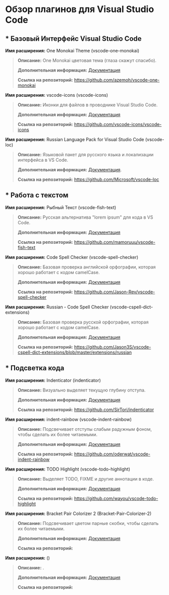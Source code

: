 # Обзор плагинов для Visual Studio Code

## * Базовый Интерфейс Visual Studio Code

**Имя расширения:** One Monokai Theme (vscode-one-monokai)
> **Описание:** One Monokai цветовая тема (глаза скажут спасибо).
>
> **Дополнительная информация:** [Документация](https://github.com/azemoh/vscode-one-monokai/blob/master/README.md)
>
> **Ссылка на репозиторий:** https://github.com/azemoh/vscode-one-monokai

**Имя расширения:** vscode-icons (vscode-icons)
> **Описание:** Иконки для файлов в проводнике Visual Studio Code.
>
> **Дополнительная информация:** [Документация](https://github.com/vscode-icons/vscode-icons/blob/master/README.md)
>
> **Ссылка на репозиторий:** https://github.com/vscode-icons/vscode-icons

**Имя расширения:** Russian Language Pack for Visual Studio Code (vscode-loc)
> **Описание:** Языковой пакет для русского языка и локализации интерфейса в VS Code.
>
> **Дополнительная информация:** [Документация](https://code.visualstudio.com/docs/getstarted/locales).
>
> **Ссылка на репозиторий:** https://github.com/Microsoft/vscode-loc

## * Работа с текстом

**Имя расширения:** Рыбный Текст (vscode-fish-text)
> **Описание:** Русская альтернатива "lorem ipsum" для кода в VS Code.
>
> **Дополнительная информация:** [Документация](https://github.com/mamoruuu/vscode-fish-text/blob/master/README.md)
>
> **Ссылка на репозиторий:** https://github.com/mamoruuu/vscode-fish-text

**Имя расширения:** Code Spell Checker (vscode-spell-checker)
> **Описание:** Базовая проверка английской орфографии, которая хорошо работает с кодом camelCase.
>
> **Дополнительная информация:** [Документация](https://github.com/Jason-Rev/vscode-spell-checker/blob/master/client/README.md)
>
> **Ссылка на репозиторий:** https://github.com/Jason-Rev/vscode-spell-checker

**Имя расширения:** Russian - Code Spell Checker (vscode-cspell-dict-extensions)
> **Описание:** Базовая проверка русской орфографии, которая хорошо работает с кодом camelCase.
>
> **Дополнительная информация:** [Документация](https://github.com/Jason3S/vscode-cspell-dict-extensions/blob/master/extensions/russian/README.md)
>
> **Ссылка на репозиторий:** https://github.com/Jason3S/vscode-cspell-dict-extensions/blob/master/extensions/russian

## * Подсветка кода

**Имя расширения:** Indenticator (indenticator)
> **Описание:** Визуально выделяет текущую глубину отступа.
>
> **Дополнительная информация:** [Документация](https://github.com/SirTori/indenticator/blob/master/README.md)
>
> **Ссылка на репозиторий:** https://github.com/SirTori/indenticator

**Имя расширения:** indent-rainbow (vscode-indent-rainbow)
> **Описание:** Подсвечивает отступы слабым радужным фоном, чтобы сделать их более читаемыми.
>
> **Дополнительная информация:** [Документация](https://github.com/oderwat/vscode-indent-rainbow/blob/master/README.md)
>
> **Ссылка на репозиторий:** https://github.com/oderwat/vscode-indent-rainbow

**Имя расширения:** TODO Highlight (vscode-todo-highlight)
> **Описание:** Выделяет TODO, FIXME и другие аннотации в коде.
>
> **Дополнительная информация:** [Документация](https://github.com/wayou/vscode-todo-highlight/blob/master/README.md)
>
> **Ссылка на репозиторий:** https://github.com/wayou/vscode-todo-highlight

**Имя расширения:** Bracket Pair Colorizer 2 (Bracket-Pair-Colorizer-2)
> **Описание:** Подсвечивает цветом парные скобки, чтобы сделать их более читаемыми.
>
> **Дополнительная информация:** [Документация]()
>
> **Ссылка на репозиторий:** 

**Имя расширения:**  ()
> **Описание:** .
>
> **Дополнительная информация:** [Документация]()
>
> **Ссылка на репозиторий:** 

